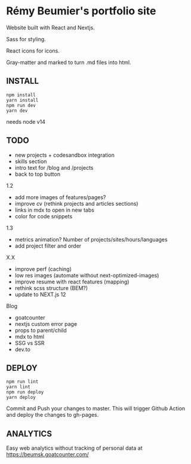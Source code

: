 # Rémy Beumier's portfolio site

Website built with React and Nextjs.

Sass for styling.

React icons for icons.

Gray-matter and marked to turn .md files into html.

## INSTALL

```
npm install
yarn install
npm run dev
yarn dev
```

needs node v14

## TODO

- new projects + codesandbox integration
- skills section
- intro text for /blog and /projects
- back to top button

1.2
- add more images of features/pages?
- improve cv (rethink projects and articles sections)
- links in mdx to open in new tabs
- color for code snippets

1.3
- metrics animation? Number of projects/sites/hours/languages
- add project filter and order

X.X
- improve perf (caching)
- low res images (automate without next-optimized-images)
- improve resume with react features (mapping)
- rethink scss structure (BEM?)
- update to NEXT.js 12

Blog
- goatcounter
- nextjs custom error page
- props to parent/child
- mdx to html
- SSG vs SSR
- dev.to

## DEPLOY

```
npm run lint
yarn lint
npm run deploy
yarn deploy
```

Commit and Push your changes to master.
This will trigger Github Action and deploy the changes to gh-pages.

## ANALYTICS

Easy web analytics without tracking of personal data at https://beumsk.goatcounter.com/
